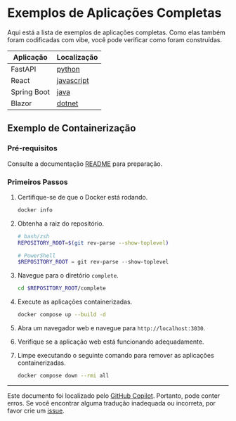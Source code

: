 # Exemplos de Aplicações Completas

Aqui está a lista de exemplos de aplicações completas. Como elas também foram codificadas com vibe, você pode verificar como foram construídas.

| Aplicação   | Localização                 |
|-------------|-----------------------------|
| FastAPI     | [python](./python/)         |
| React       | [javascript](./javascript/) |
| Spring Boot | [java](./java/)             |
| Blazor      | [dotnet](./dotnet/)         |

## Exemplo de Containerização

### Pré-requisitos

Consulte a documentação [README](../README.md) para preparação.

### Primeiros Passos

1. Certifique-se de que o Docker está rodando.

    ```bash
    docker info
    ```

1. Obtenha a raiz do repositório.

    ```bash
    # bash/zsh
    REPOSITORY_ROOT=$(git rev-parse --show-toplevel)
    ```

    ```powershell
    # PowerShell
    $REPOSITORY_ROOT = git rev-parse --show-toplevel
    ```

1. Navegue para o diretório `complete`.

    ```bash
    cd $REPOSITORY_ROOT/complete
    ```

1. Execute as aplicações containerizadas.

    ```bash
    docker compose up --build -d
    ```

1. Abra um navegador web e navegue para `http://localhost:3030`.
1. Verifique se a aplicação web está funcionando adequadamente.
1. Limpe executando o seguinte comando para remover as aplicações containerizadas.

    ```bash
    docker compose down --rmi all
    ```
---

Este documento foi localizado pelo [GitHub Copilot](https://docs.github.com/copilot/about-github-copilot/what-is-github-copilot). Portanto, pode conter erros. Se você encontrar alguma tradução inadequada ou incorreta, por favor crie um [issue](../../issues).
